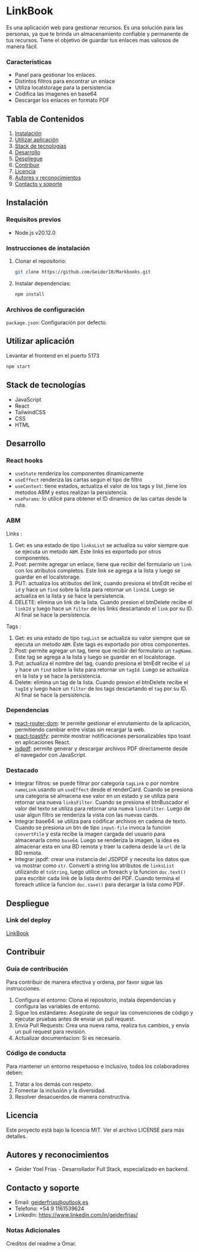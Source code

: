 # LinkBook
Es una aplicación web para gestionar recursos. 
Es una solución para las personas, ya que te brinda un almacenamiento confiable y permanente de tus recursos.
Tiene el objetivo de guardar tus enlaces mas valiosos de manera fácil.

### Caracteristicas
* Panel para gestionar los enlaces.
* Distintos filtros para encontrar un enlace
* Utiliza localstorage para la persistencia
* Codifica las imagenes en base64
* Descargar los enlaces en formato PDF

## Tabla de Contenidos
1. [Instalación](#instalación)
2. [Utilizar aplicación](#utilizar-aplicación)
3. [Stack de tecnologías](#stack-de-tecnologías)
4. [Desarrollo](#desarrollo)
5. [Despliegue](#despliegue)
6. [Contribuir](#contribuir)
7. [Licencia](#licencia)
8. [Autores y reconocimientos](#autores-y-reconocimientos)
9. [Contacto y soporte](#contacto-y-soporte)

## Instalación
### Requisitos previos
- Node.js v20.12.0

### Instrucciones de instalación
1. Clonar el repositorio:
   ```sh
   git clone https://github.com/Geider10/Markbooks.git

2. Instalar dependencias:
    ```sh
    npm install
### Archivos de configuración
`package.json`: Configuración por defecto.

## Utilizar aplicación
Levantar el frontend en el puerto 5173
```sh
npm start
```

## Stack de tecnologías
* JavaScript
* React
* TailwindCSS
* CSS
* HTML

## Desarrollo

### React hooks
- `useState` renderiza los componentes dinamicamente
- `useEffect` renderiza las cartas segun el tipo de filtro
- `useContext`: tiene estados, actualiza el valor de los tags y list ,tiene los metodos ABM y estos realizan la persistencia.
- `useParams`: lo utilicé para obtener el ID dinamico de las cartas desde la ruta.

### ABM
Links : 
1. Get: es una estado de tipo `linksList` se actualiza su valor siempre que se ejecuta un metodo `ABM`. Este links es exportado por otros componentes.
2. Post: permite agregar un enlace, tiene que recibir del formulario un `link` con los atributos completos. Este link se agrega a la lista y luego se guardar en el localstorage.
3. PUT: actualiza los atributos del link, cuando presiona el btnEdit recibe el `id` y hace un `find` sobre la lista para retornar un `linkId`. Luego se actualiza en la lista y se hace la persistencia.
4. DELETE: elimina un link de la lista. Cuando presion el btnDelete recibe el `linkId` y luego hace un `filter` de los links descartando el `link` por su ID.  Al final se hace la persistencia.

Tags : 
1. Get: es una estado de tipo `tagList` se actualiza su valor siempre que se ejecuta un metodo `ABM`. Este tags es exportado por otros componentes.
2. Post: permite agregar un tag, tiene que recibir del formulario un `tagName`. Este tag se agrega a la lista y luego se guardar en el localstorage.
3. Put:  actualiza el nombre del tag, cuando presiona el btnEdit recibe el `id` y hace un `find` sobre la lista para retornar un `tagId`. Luego se actualiza en la lista y se hace la persistencia.
4. Delete: elimina un tag de la lista. Cuando presion el btnDelete recibe el `tagId` y luego hace un `filter` de los tags descartando el `tag` por su ID. Al final se hace la persistencia.

### Dependencias
- [react-router-dom](https://www.npmjs.com/package/react-router-dom): te permite gestionar el enrutamiento de la aplicación, permitiendo cambiar entre vistas sin recargar la web.
- [react-toastify](https://fkhadra.github.io/react-toastify/introduction/): permite mostrar notificaciones personalizables tipo toast en aplicaciones React.
- [jsdpdf](https://raw.githack.com/MrRio/jsPDF/master/docs/index.html): permite generar y descargar archivos PDF directamente desde el navegador con JavaScript.

### Destacado
* Integrar filtros: se puede filtrar por categoria `tagLink` o por nombre `nameLink` usando un `useEffect` desde el renderCard. Cuando se presiona una categoria se almacena ese valor en un estado y se utiliza para retornar una nueva `linksFilter`. Cuando se presiona el btnBuscador el valor del texto se utiliza para retornar una nueva `linksFilter`. Luego de usar algun filtro se renderiza la vista con las nuevas cards.
* Integrar base64: se utiliza para codificar archivos en cadena de texto. Cuando se presiona un btn de tipo `input-file` invoca la funcion `convertFile` y esta recibe la imagen cargada del usuario para almacenarla como `base64`. Luego se renderiza la imagen, la idea es almacenar esta en una BD remota y traer la cadena desde la `url` de la BD remota. 
* Integrar jspdf: crear una instancia del JSDPDF y necesita los datos que va mostrar como `str`. Convertí a string los atributos de `linksList` utilizando el `toString`, luego utilice un foreach y la funcion `doc.text()` para escribir cada link de la lista dentro del PDF. Cuando termina el foreach utilice la funcion `doc.save()` para decargar la lista como PDF. 


## Despliegue
### Link del deploy
[LinkBook](https://linkbook-mvp.vercel.app/)

## Contribuir
### Guía de contribución
Para contribuir de manera efectiva y ordena, por favor sigue las instrucciones.
1. Configura el entorno: Clona el repositorio, instala dependencias y configura las variables de entorno.
2. Sigue los estándares: Asegúrate de seguir las convenciones de código y ejecutar pruebas antes de enviar un pull request.
3. Envía Pull Requests: Crea una nueva rama, realiza tus cambios, y envía un pull request para revisión.
4. Actualizar documentacion: Si es necesario. 
### Código de conducta
Para mantener un entorno respetuoso e inclusivo, todos los colaboradores deben:
1. Tratar a los demás con respeto.
2. Fomentar la inclusión y la diversidad.
3. Resolver desacuerdos de manera constructiva.

## Licencia
Este proyecto está bajo la licencia MIT. Ver el archivo LICENSE para más detalles.

## Autores y reconocimientos
* Geider Yoel Frias - Desarrollador Full Stack, especializado en backend.

## Contacto y soporte
* Email: geiderfrias@outlook.es
* Telefono: +54 9 1161539624
* LinkedIn: https://www.linkedin.com/in/geiderfrias/

### Notas Adicionales
Creditos del readme a Omar.